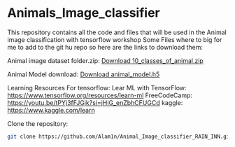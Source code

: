 # Animals_Image_classifier
This repository contains all the code and files that will be used in the Animal image classification with tensorflow workshop 
Some Files where to big for me to add to the git hu repo so here are the links to download them:

Animal image dataset folder.zip:
[Download 10_classes_of_animal.zip](https://drive.google.com/file/d/1yQ6bR6sqwUKX20zU1w7vTErzFrScdKeY/view?usp=sharing)

Animal Model download:
[Download animal_model.h5](https://drive.google.com/file/d/1gmcokRx9h0fXpHvG5ukgRY82E9Z6hCym/view?usp=sharing)

Learning Resources  For tensorflow:
Lear ML with TensorFlow:
https://www.tensorflow.org/resources/learn-ml
FreeCodeCamp:
https://youtu.be/tPYj3fFJGjk?si=jHiG_enZbhCFUGCd
kaggle:
https://www.kaggle.com/learn

Clone the repository:

```bash
git clone https://github.com/Alam1n/Animal_Image_classifier_RAIN_INN.git

